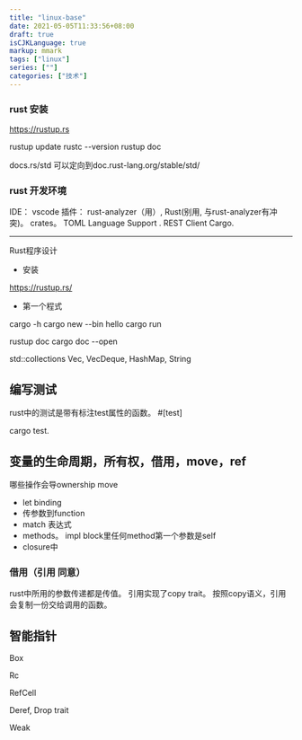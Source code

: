 ```yaml
---
title: "linux-base"
date: 2021-05-05T11:33:56+08:00
draft: true
isCJKLanguage: true
markup: mmark
tags: ["linux"]
series: [""]
categories: ["技术"]
---
```


### rust 安装

https://rustup.rs

rustup update 
rustc --version
rustup doc

docs.rs/std 可以定向到doc.rust-lang.org/stable/std/

### rust 开发环境

IDE： vscode 
插件： rust-analyzer（用）, Rust(别用, 与rust-analyzer有冲突)。
      crates。
       TOML Language Support .
       REST Client
      Cargo.


---




Rust程序设计



+ 安装

https://rustup.rs/

+ 第一个程式


cargo -h
cargo new --bin hello
cargo run 

rustup doc
cargo doc --open

std::collections
Vec, VecDeque, HashMap, String


## 编写测试

rust中的测试是带有标注test属性的函数。 #[test]

cargo test.


## 变量的生命周期，所有权，借用，move，ref

哪些操作会导ownership move
+ let binding
+ 传参数到function
+ match 表达式
+ methods。 impl block里任何method第一个参数是self
+ closure中

### 借用（引用 同意）
rust中所用的参数传递都是传值。 
引用实现了copy trait。 按照copy语义，引用会复制一份交给调用的函数。


## 智能指针

Box<T>

Rc<T>

RefCell<T>

Deref, Drop trait

Weak<T>
